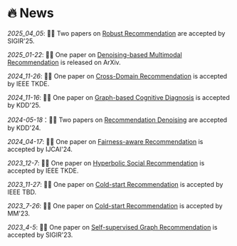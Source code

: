 # 🔥 News

_2025_04_05_: 🎉🎉 Two papers on <u>Robust Recommendation</u> are accepted by SIGIR'25.

_2025_01-22_: 🎉🎉 One paper on <u>Denoising-based Multimodal Recommendation</u> is released on ArXiv.

_2024_11-26_: 🎉🎉 One paper on <u>Cross-Domain Recommendation</u> is accepted by IEEE TKDE.

_2024_11-16_: 🎉🎉 One paper on <u>Graph-based Cognitive Diagnosis</u> is accepted by KDD'25.

_2024-05-18_：🎉🎉 Two papers on <u>Recommendation Denoising</u> are accepted by KDD'24.  

_2024_04-17_: 🎉🎉 One paper on <u>Fairness-aware Recommendation</u> is accepted by IJCAI'24.

_2023_12-7_: 🎉🎉 One paper on  <u>Hyperbolic Social Recommendation</u> is accepted by IEEE TKDE.

_2023_11-27_: 🎉🎉 One paper on <u>Cold-start Recommendation</u> is accepted by IEEE TBD.

_2023_7-26_: 🎉🎉 One paper on <u>Cold-start Recommendation</u> is accepted by MM'23.

_2023_4-5_: 🎉🎉 One paper on <u>Self-supervised Graph Recommendation</u> is accepted by SIGIR'23.


